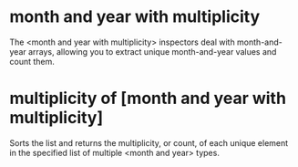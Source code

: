 # month and year with multiplicity

The &lt;month and year with multiplicity&gt; inspectors deal with month-and-year arrays, allowing you to extract unique month-and-year values and count them.

# multiplicity of [month and year with multiplicity]

Sorts the list and returns the multiplicity, or count, of each unique element in the specified list of multiple &lt;month and year&gt; types.
